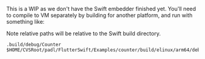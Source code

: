This is a WIP as we don't have the Swift embedder finished yet. You'll need to compile to VM separately by building for another platform, and run with something like:

Note relative paths will be relative to the Swift build directory.

```
.build/debug/Counter $HOME/CVSRoot/padl/FlutterSwift/Examples/counter/build/elinux/arm64/debug/bundle
```

